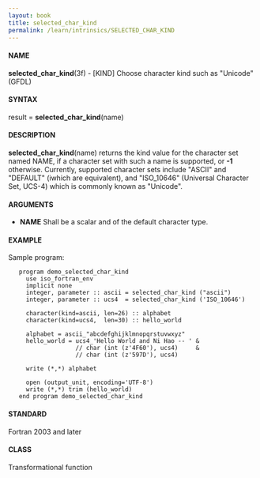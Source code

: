```yaml
---
layout: book
title: selected_char_kind
permalink: /learn/intrinsics/SELECTED_CHAR_KIND
---
```

#### NAME

__selected\_char\_kind__(3f) - \[KIND\] Choose character kind such as "Unicode"
(GFDL)

#### SYNTAX

result = __selected\_char\_kind__(name)

#### DESCRIPTION

__selected\_char\_kind__(name) returns the kind value for the character
set named NAME, if a character set with such a name is supported, or
__-1__ otherwise. Currently, supported character sets include "ASCII"
and "DEFAULT" (iwhich are equivalent), and "ISO\_10646" (Universal
Character Set, UCS-4) which is commonly known as "Unicode".

#### ARGUMENTS

  - __NAME__
    Shall be a scalar and of the default character type.

#### EXAMPLE

Sample program:

```
   program demo_selected_char_kind
     use iso_fortran_env
     implicit none
     integer, parameter :: ascii = selected_char_kind ("ascii")
     integer, parameter :: ucs4  = selected_char_kind ('ISO_10646')

     character(kind=ascii, len=26) :: alphabet
     character(kind=ucs4,  len=30) :: hello_world

     alphabet = ascii_"abcdefghijklmnopqrstuvwxyz"
     hello_world = ucs4_'Hello World and Ni Hao -- ' &
                   // char (int (z'4F60'), ucs4)     &
                   // char (int (z'597D'), ucs4)

     write (*,*) alphabet

     open (output_unit, encoding='UTF-8')
     write (*,*) trim (hello_world)
   end program demo_selected_char_kind
```

#### STANDARD

Fortran 2003 and later

#### CLASS

Transformational function
